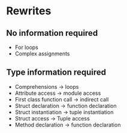 # Rewrites

## No information required
* For loops
* Complex assignments

## Type information required
* Comprehensions -> loops
* Attribute access -> module access
* First class function call -> indirect call
* Struct declaration -> function declaration
* Struct instantiation -> tuple instantiation
* Struct access -> Tuple access
* Method declaration -> function declaration
